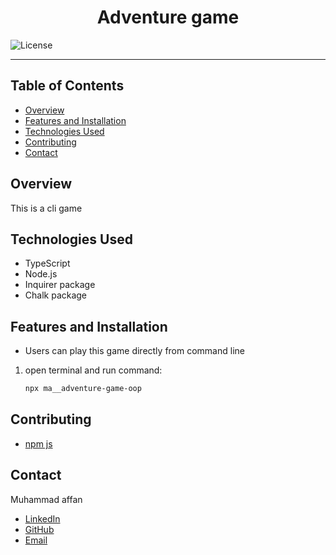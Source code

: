 <div style="text-align: center;">
  <h1>Adventure game</h1>
</div>

![License](https://img.shields.io/badge/license-MIT-blue.svg)

---

## Table of Contents
- [Overview](#overview)
- [Features and Installation](#features-and-installation)
- [Technologies Used](#technologies-used)
- [Contributing](#contributing)
- [Contact](#contact)

## Overview
This is a cli game
## Technologies Used
- TypeScript
- Node.js
- Inquirer package
- Chalk package

## Features and Installation
- Users can play this game directly from command line

1. open terminal and run command:
    ```sh
    npx ma__adventure-game-oop
    ```
## Contributing
- [npm js](http://www.npmjs.com)

## Contact
Muhammad affan
- [LinkedIn](https://www.linkedin.com/in/muhammad-affan)
- [GitHub](https://github.com/Web-Affan-Farooq)
- [Email](mailto:affanamir903@gmail.com)
